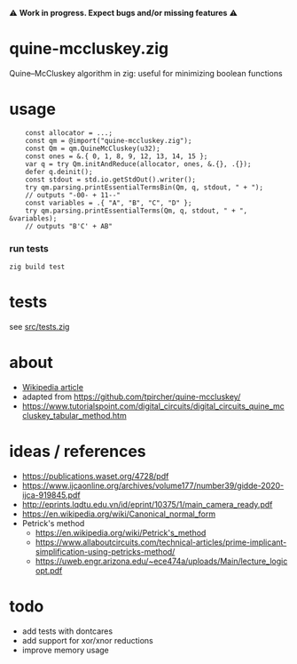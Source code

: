 :warning: **Work in progress.  Expect bugs and/or missing features** :warning:

# quine-mccluskey.zig
Quine–McCluskey algorithm in zig: useful for minimizing boolean functions

# usage

```zig
    const allocator = ...;
    const qm = @import("quine-mccluskey.zig");
    const Qm = qm.QuineMcCluskey(u32);
    const ones = &.{ 0, 1, 8, 9, 12, 13, 14, 15 };
    var q = try Qm.initAndReduce(allocator, ones, &.{}, .{});
    defer q.deinit();
    const stdout = std.io.getStdOut().writer();
    try qm.parsing.printEssentialTermsBin(Qm, q, stdout, " + ");
    // outputs "-00- + 11--"
    const variables = .{ "A", "B", "C", "D" };
    try qm.parsing.printEssentialTerms(Qm, q, stdout, " + ", &variables);
    // outputs "B'C' + AB"
```
### run tests
```
zig build test
```

# tests
see [src/tests.zig](src/tests.zig)

# about
- [Wikipedia article](https://en.wikipedia.org/wiki/Quine%E2%80%93McCluskey_algorithm)
- adapted from https://github.com/tpircher/quine-mccluskey/
- https://www.tutorialspoint.com/digital_circuits/digital_circuits_quine_mccluskey_tabular_method.htm

# ideas / references
- https://publications.waset.org/4728/pdf
- https://www.ijcaonline.org/archives/volume177/number39/gidde-2020-ijca-919845.pdf
- http://eprints.lqdtu.edu.vn/id/eprint/10375/1/main_camera_ready.pdf
- https://en.wikipedia.org/wiki/Canonical_normal_form
- Petrick's method
  - https://en.wikipedia.org/wiki/Petrick's_method
  - https://www.allaboutcircuits.com/technical-articles/prime-implicant-simplification-using-petricks-method/
  - https://uweb.engr.arizona.edu/~ece474a/uploads/Main/lecture_logicopt.pdf

# todo
- add tests with dontcares
- add support for xor/xnor reductions
- improve memory usage
